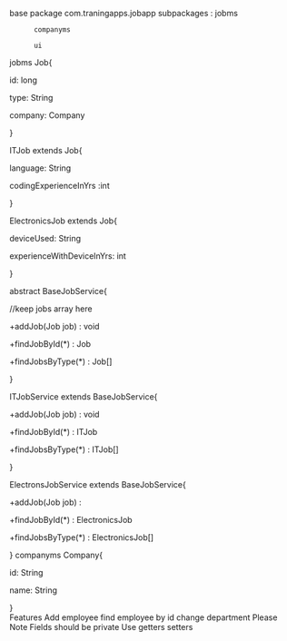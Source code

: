 base package com.traningapps.jobapp
subpackages :
jobms

          companyms

          ui               
jobms
Job{

id: long

type: String

company: Company

}


ITJob extends Job{

language: String

codingExperienceInYrs :int

}


ElectronicsJob extends Job{

deviceUsed: String

experienceWithDeviceInYrs: int

}


abstract BaseJobService{

//keep jobs array here

+addJob(Job job) : void

+findJobById(*) : Job

+findJobsByType(*) : Job[]

}

ITJobService extends BaseJobService{

+addJob(Job job) : void

+findJobById(*) : ITJob

+findJobsByType(*) : ITJob[]


}

ElectronsJobService extends BaseJobService{

+addJob(Job job) :

+findJobById(*) : ElectronicsJob

+findJobsByType(*) : ElectronicsJob[]

}
companyms
Company{

id: String

name: String


}                  
Features
Add employee
find employee by id
change department
Please Note
Fields should be private
Use getters setters